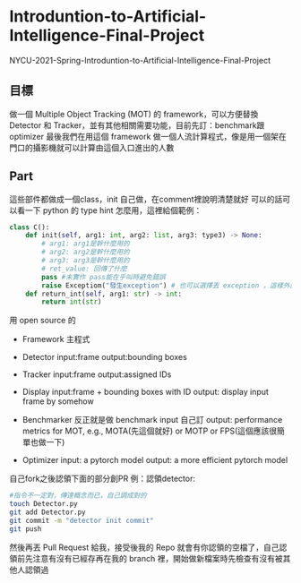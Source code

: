 # Introduntion-to-Artificial-Intelligence-Final-Project

NYCU-2021-Spring-Introduntion-to-Artificial-Intelligence-Final-Project

## 目標

做一個 Multiple Object Tracking (MOT) 的 framework，可以方便替換 Detector 和 Tracker，並有其他相關需要功能，目前先訂：benchmark跟optimizer
最後我們在用這個 framework 做一個人流計算程式，像是用一個架在門口的攝影機就可以計算由這個入口進出的人數

## Part

這些部件都做成一個class，init 自己做，在comment裡說明清楚就好
可以的話可以看一下 python 的 type hint 怎麼用，這裡給個範例：

``` python
class C():
    def init(self, arg1: int, arg2: list, arg3: type3) -> None:
        # arg1: arg1是幹什麼用的
        # arg2: arg2是幹什麼用的
        # arg3: arg3是幹什麼用的
        # ret_value: 回傳了什麼
        pass #未實作 pass能在乎叫時避免錯誤
        raise Exceptiom("發生exception") # 也可以選擇丟 exception ，這樣外面 call 的 func
    def return_int(self, arg1: str) -> int:
        return int(str)
```

用 open source 的

- Framework
    主程式

- Detector
    input:frame
    output:bounding boxes

- Tracker
    input:frame
    output:assigned IDs

- Display
    input:frame + bounding boxes with ID
    output: display input frame by somehow

- Benchmarker
    反正就是做 benchmark input 自己訂
    output: performance metrics for MOT, e.g., MOTA(先這個就好) or MOTP or FPS(這個應該很簡單也做一下)

- Optimizer
    input: a pytorch model
    output: a more efficient pytorch model

自己fork之後認領下面的部分創PR
例：認領detector:

``` bash
#指令不一定對，傳達概念而已，自己調成對的
touch Detector.py
git add Detector.py
git commit -m "detector init commit"
git push
```

然後再丟 Pull Request 給我，接受後我的 Repo 就會有你認領的空檔了，自己認領前先注意有沒有已經存再在我的 branch 裡，開始做新檔案時先檢查有沒有被其他人認領過
